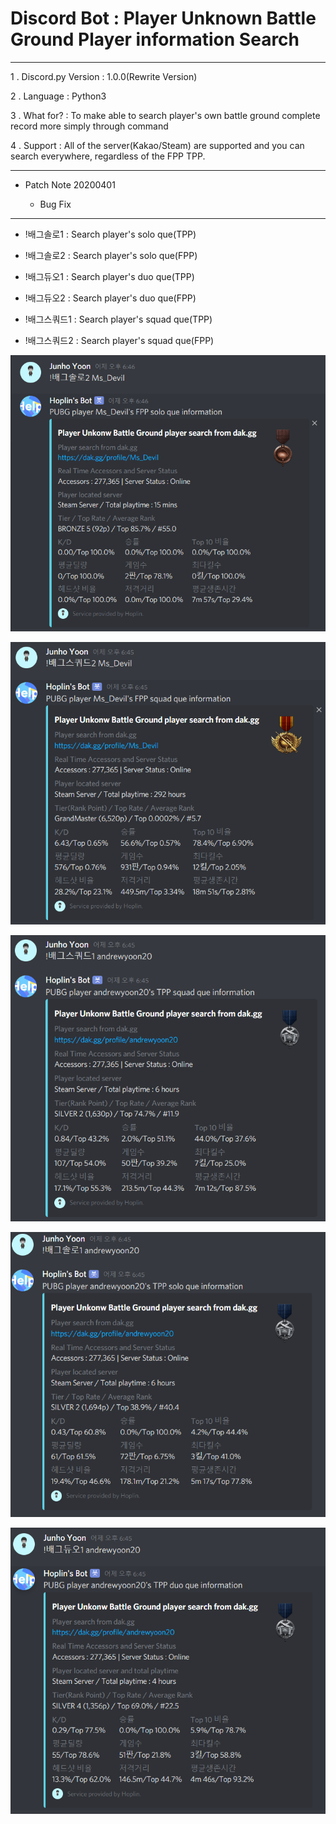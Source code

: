 Discord Bot : Player Unknown Battle Ground Player information Search
===
***
1 . Discord.py Version : 1.0.0(Rewrite Version)

2 . Language : Python3

3 . What for? : To make able to search player's own battle ground complete record more simply through command

4 . Support : All of the server(Kakao/Steam) are supported and you can search everywhere, regardless of the FPP TPP.
***
  - Patch Note 20200401
    
    - Bug Fix
***
  - !배그솔로1 : Search player's solo que(TPP)
  
  - !배그솔로2 : Search player's solo que(FPP)
  
  - !배그듀오1 : Search player's duo que(TPP)
  
  - !배그듀오2 : Search player's duo que(FPP)
  
  - !배그스쿼드1 : Search player's squad que(TPP)
  
  - !배그스쿼드2 : Search player's squad que(FPP)
  
   ![img](img2/1.PNG)
    
   ![img](img2/2.PNG)
   
   ![img](img2/3.PNG)
   
   ![img](img2/4.PNG)
   
   ![img](img2/5.PNG)

